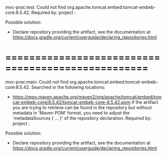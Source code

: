 mvc-prac:test: Could not find org.apache.tomcat.embed:tomcat-embeb-core:8.5.42.
Required by:
    project :

Possible solution:
 - Declare repository providing the artifact, see the documentation at https://docs.gradle.org/current/userguide/declaring_repositories.html

# ==================================================

mvc-prac:main: Could not find org.apache.tomcat.embed:tomcat-embeb-core:8.5.42.
Searched in the following locations:
  - https://repo.maven.apache.org/maven2/org/apache/tomcat/embed/tomcat-embeb-core/8.5.42/tomcat-embeb-core-8.5.42.pom
If the artifact you are trying to retrieve can be found in the repository but without metadata in 'Maven POM' format, you need to adjust the 'metadataSources { ... }' of the repository declaration.
Required by:
    project :

Possible solution:
 - Declare repository providing the artifact, see the documentation at https://docs.gradle.org/current/userguide/declaring_repositories.html

